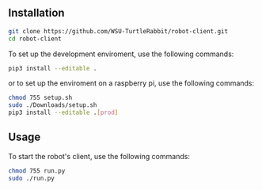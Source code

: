 ## Installation
```bash
git clone https://github.com/WSU-TurtleRabbit/robot-client.git 
cd robot-client
```
To set up the development enviroment, use the following commands:
```bash
pip3 install --editable .
```
or to set up the enviroment on a raspberry pi, use the following commands:
```bash
chmod 755 setup.sh
sudo ./Downloads/setup.sh
pip3 install --editable .[prod]
```

## Usage
To start the robot's client, use the following commands:
```bash
chmod 755 run.py
sudo ./run.py
```
